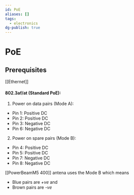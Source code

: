 ```yaml
---
id: PoE
aliases: []
tags:
  - electronics
dg-publish: true
---
```

# PoE

## Prerequisites

[[Ethernet]]

#### 802.3af/at (Standard PoE):

1. Power on data pairs (Mode A):

- Pin 1: Positive DC
- Pin 2: Positive DC
- Pin 3: Negative DC
- Pin 6: Negative DC

2. Power on spare pairs (Mode B):

- Pin 4: Positive DC
- Pin 5: Positive DC
- Pin 7: Negative DC
- Pin 8: Negative DC

[[PowerBeamM5 400]] antena uses the Mode B which means

- Blue pairs are _+ve_ and
- Brown pairs are _-ve_
